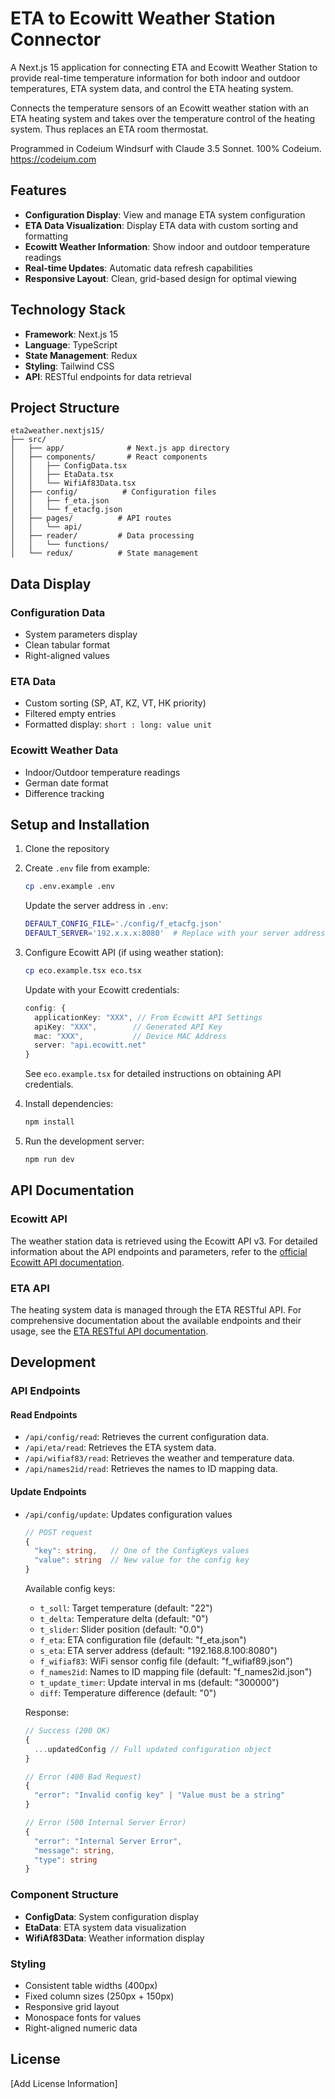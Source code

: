 # ETA to Ecowitt Weather Station Connector

A Next.js 15 application for connecting ETA and Ecowitt Weather Station to provide real-time temperature information for both indoor and outdoor temperatures, ETA system data, and control the ETA heating system.

Connects the temperature sensors of an Ecowitt weather station with an ETA heating system and takes over the temperature control of the heating system. Thus replaces an ETA room thermostat.

Programmed in Codeium Windsurf with Claude 3.5 Sonnet. 100% Codeium. https://codeium.com

## Features

- **Configuration Display**: View and manage ETA system configuration
- **ETA Data Visualization**: Display ETA data with custom sorting and formatting
- **Ecowitt Weather Information**: Show indoor and outdoor temperature readings
- **Real-time Updates**: Automatic data refresh capabilities
- **Responsive Layout**: Clean, grid-based design for optimal viewing

## Technology Stack

- **Framework**: Next.js 15
- **Language**: TypeScript
- **State Management**: Redux
- **Styling**: Tailwind CSS
- **API**: RESTful endpoints for data retrieval

## Project Structure

```
eta2weather.nextjs15/
├── src/
│   ├── app/              # Next.js app directory
│   ├── components/       # React components
│   │   ├── ConfigData.tsx
│   │   ├── EtaData.tsx
│   │   └── WifiAf83Data.tsx
│   ├── config/          # Configuration files
│   │   ├── f_eta.json
│   │   └── f_etacfg.json
│   ├── pages/          # API routes
│   │   └── api/
│   ├── reader/         # Data processing
│   │   └── functions/
│   └── redux/          # State management
```

## Data Display

### Configuration Data
- System parameters display
- Clean tabular format
- Right-aligned values

### ETA Data
- Custom sorting (SP, AT, KZ, VT, HK priority)
- Filtered empty entries
- Formatted display: `short : long: value unit`

### Ecowitt Weather Data
- Indoor/Outdoor temperature readings
- German date format
- Difference tracking

## Setup and Installation

1. Clone the repository
2. Create `.env` file from example:
   ```bash
   cp .env.example .env
   ```
   Update the server address in `.env`:
   ```bash
   DEFAULT_CONFIG_FILE='./config/f_etacfg.json'
   DEFAULT_SERVER='192.x.x.x:8080'  # Replace with your server address
   ```
3. Configure Ecowitt API (if using weather station):
   ```bash
   cp eco.example.tsx eco.tsx
   ```
   Update with your Ecowitt credentials:
   ```typescript
   config: {
     applicationKey: "XXX", // From Ecowitt API Settings
     apiKey: "XXX",        // Generated API Key
     mac: "XXX",           // Device MAC Address
     server: "api.ecowitt.net"
   }
   ```
   See `eco.example.tsx` for detailed instructions on obtaining API credentials.

4. Install dependencies:
   ```bash
   npm install
   ```
5. Run the development server:
   ```bash
   npm run dev
   ```

## API Documentation

### Ecowitt API
The weather station data is retrieved using the Ecowitt API v3. For detailed information about the API endpoints and parameters, refer to the [official Ecowitt API documentation](https://doc.ecowitt.net/web/#/apiv3en?page_id=17).

### ETA API
The heating system data is managed through the ETA RESTful API. For comprehensive documentation about the available endpoints and their usage, see the [ETA RESTful API documentation](https://www.meineta.at/javax.faces.resource/downloads/ETA-RESTful-v1.2.pdf.xhtml?ln=default&v=0).

## Development

### API Endpoints

#### Read Endpoints
- `/api/config/read`: Retrieves the current configuration data.
- `/api/eta/read`: Retrieves the ETA system data.
- `/api/wifiaf83/read`: Retrieves the weather and temperature data.
- `/api/names2id/read`: Retrieves the names to ID mapping data.

#### Update Endpoints
- `/api/config/update`: Updates configuration values
  ```typescript
  // POST request
  {
    "key": string,   // One of the ConfigKeys values
    "value": string  // New value for the config key
  }
  ```

  Available config keys:
  - `t_soll`: Target temperature (default: "22")
  - `t_delta`: Temperature delta (default: "0")
  - `t_slider`: Slider position (default: "0.0")
  - `f_eta`: ETA configuration file (default: "f_eta.json")
  - `s_eta`: ETA server address (default: "192.168.8.100:8080")
  - `f_wifiaf83`: WiFi sensor config file (default: "f_wifiaf89.json")
  - `f_names2id`: Names to ID mapping file (default: "f_names2id.json")
  - `t_update_timer`: Update interval in ms (default: "300000")
  - `diff`: Temperature difference (default: "0")

  Response:
  ```typescript
  // Success (200 OK)
  {
    ...updatedConfig // Full updated configuration object
  }

  // Error (400 Bad Request)
  {
    "error": "Invalid config key" | "Value must be a string"
  }

  // Error (500 Internal Server Error)
  {
    "error": "Internal Server Error",
    "message": string,
    "type": string
  }
  ```

### Component Structure

- **ConfigData**: System configuration display
- **EtaData**: ETA system data visualization
- **WifiAf83Data**: Weather information display

### Styling

- Consistent table widths (400px)
- Fixed column sizes (250px + 150px)
- Responsive grid layout
- Monospace fonts for values
- Right-aligned numeric data

## License

[Add License Information]
